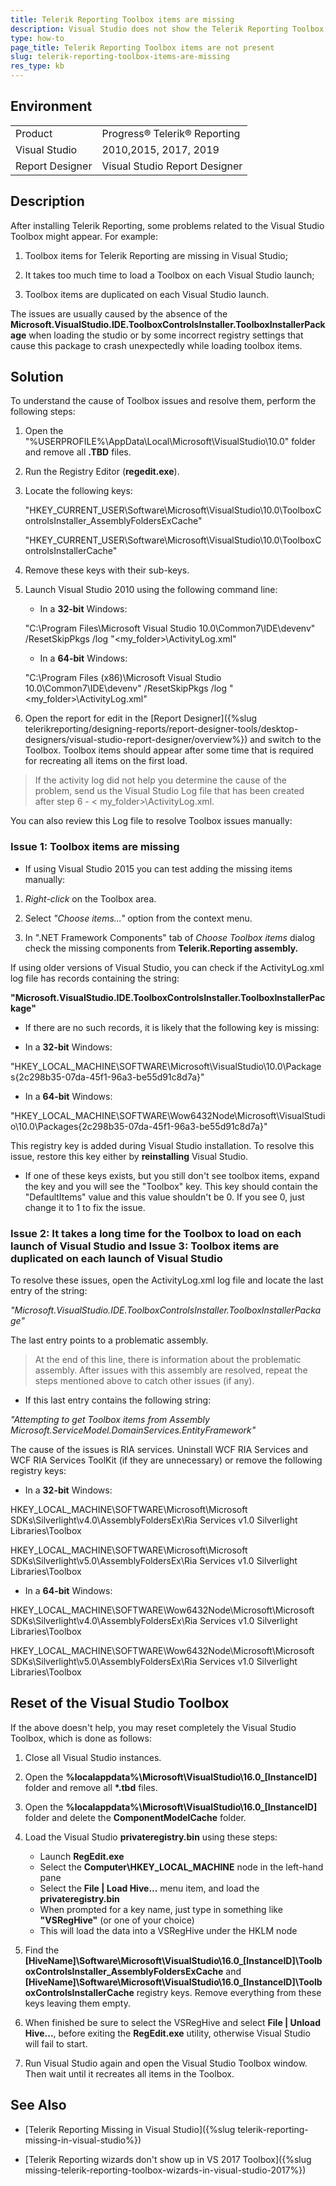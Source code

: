 ```yaml
---
title: Telerik Reporting Toolbox items are missing
description: Visual Studio does not show the Telerik Reporting Toolbox items.
type: how-to
page_title: Telerik Reporting Toolbox items are not present
slug: telerik-reporting-toolbox-items-are-missing
res_type: kb
---
```

  
## Environment

<table>
	<tr>
		<td>Product</td>
		<td>Progress® Telerik® Reporting</td>
	</tr>
	   <tr>
		<td>Visual Studio</td>
		<td>2010,2015, 2017, 2019</td>
	</tr>
       <tr>
		<td>Report Designer</td>
		<td>Visual Studio Report Designer</td>
	</tr>
</table>    

## Description  

After installing Telerik Reporting, some problems related to the Visual Studio Toolbox might appear. For example:

1. Toolbox items for Telerik Reporting are missing in Visual Studio;

2. It takes too much time to load a Toolbox on each Visual Studio launch;

3. Toolbox items are duplicated on each Visual Studio launch.

The issues are usually caused by the absence of the **Microsoft.VisualStudio.IDE.ToolboxControlsInstaller.ToolboxInstallerPackage** when loading the studio or by some incorrect registry settings that cause this package to crash unexpectedly while loading toolbox items.  
  
## Solution    

To understand the cause of Toolbox issues and resolve them, perform the following steps:

1. Open the "%USERPROFILE%\AppData\Local\Microsoft\VisualStudio\10.0" folder and remove all **.TBD** files.

2. Run the Registry Editor (**regedit.exe**).

3. Locate the following keys:  
  
    "HKEY\_CURRENT\_USER\Software\Microsoft\VisualStudio\10.0\ToolboxControlsInstaller\_AssemblyFoldersExCache"  
  
    "HKEY\_CURRENT\_USER\Software\Microsoft\VisualStudio\10.0\ToolboxControlsInstallerCache"  
    
4. Remove these keys with their sub-keys.

5. Launch Visual Studio 2010 using the following command line:   
  

   - In a **32-bit** Windows: 

    "C:\Program Files\Microsoft Visual Studio 10.0\Common7\IDE\devenv" /ResetSkipPkgs /log "&lt;my\_folder&gt;\ActivityLog.xml"    

   - In a **64-bit** Windows:  

    "C:\Program Files (x86)\Microsoft Visual Studio 10.0\Common7\IDE\devenv" /ResetSkipPkgs /log "&lt;my\_folder&gt;\ActivityLog.xml"
    
6. Open the report for edit in the [Report Designer]({%slug telerikreporting/designing-reports/report-designer-tools/desktop-designers/visual-studio-report-designer/overview%}) and switch to the Toolbox. Toolbox items should appear after some time that is required for recreating all items on the first load.


> If the activity log did not help you determine the cause of the problem, send us the Visual Studio Log file that has been created after step 6 - &lt; my\_folder&gt;\ActivityLog.xml.

You can also review this Log file to resolve Toolbox issues manually:

### Issue 1: Toolbox items are missing
  
- If using Visual Studio 2015 you can test adding the missing items manually:  
  
 1. *Right-click* on the Toolbox area.  

 2. Select *"Choose items..."* option from the context menu.  
 
 3. In ".NET Framework Components" tab of *Choose Toolbox items* dialog check the missing components from **Telerik.Reporting assembly.**  
  
If using older versions of Visual Studio, you can check if the ActivityLog.xml log file has records containing the string:

**"Microsoft.VisualStudio.IDE.ToolboxControlsInstaller.ToolboxInstallerPackage"**

- If there are no such records, it is likely that the following key is missing:

 - In a **32-bit** Windows:  

 "HKEY\_LOCAL\_MACHINE\SOFTWARE\Microsoft\VisualStudio\10.0\Packages\{2c298b35-07da-45f1-96a3-be55d91c8d7a}"

 - In a **64-bit** Windows: 

 "HKEY\_LOCAL\_MACHINE\SOFTWARE\Wow6432Node\Microsoft\VisualStudio\10.0\Packages\{2c298b35-07da-45f1-96a3-be55d91c8d7a}"

This registry key is added during Visual Studio installation. To resolve this issue, restore this key either by **reinstalling** Visual Studio.

- If one of these keys exists, but you still don't see toolbox items, expand the key and you will see the "Toolbox" key. This key should contain the "DefaultItems" value and this value shouldn't be 0. If you see 0, just change it to 1 to fix the issue.
   
### Issue 2: It takes a long time for the Toolbox to load on each launch of Visual Studio and Issue 3: Toolbox items are duplicated on each launch of Visual Studio 
  
 To resolve these issues, open the ActivityLog.xml log file and locate the last entry of the string:  
 
 *"Microsoft.VisualStudio.IDE.ToolboxControlsInstaller.ToolboxInstallerPackage"*   
 
 The last entry points to a problematic assembly.

> At the end of this line, there is information about the problematic assembly. After issues with this assembly are resolved, repeat the steps mentioned above to catch other issues (if any).

- If this last entry contains the following string:  

 *"Attempting to get Toolbox items from Assembly Microsoft.ServiceModel.DomainServices.EntityFramework"*  

The cause of the issues is RIA services. Uninstall WCF RIA Services and WCF RIA Services ToolKit (if they are unnecessary) or remove the following registry keys:

  - In a **32-bit** Windows: 
   
 HKEY\_LOCAL\_MACHINE\SOFTWARE\Microsoft\Microsoft SDKs\Silverlight\v4.0\AssemblyFoldersEx\Ria Services v1.0 Silverlight Libraries\Toolbox  
 
 HKEY\_LOCAL\_MACHINE\SOFTWARE\Microsoft\Microsoft SDKs\Silverlight\v5.0\AssemblyFoldersEx\Ria Services v1.0 Silverlight Libraries\Toolbox

  - In a **64-bit** Windows: 
 
 HKEY\_LOCAL\_MACHINE\SOFTWARE\Wow6432Node\Microsoft\Microsoft SDKs\Silverlight\v4.0\AssemblyFoldersEx\Ria Services v1.0 Silverlight Libraries\Toolbox 
 
 HKEY\_LOCAL\_MACHINE\SOFTWARE\Wow6432Node\Microsoft\Microsoft SDKs\Silverlight\v5.0\AssemblyFoldersEx\Ria Services v1.0 Silverlight Libraries\Toolbox
 
## Reset of the Visual Studio Toolbox 

If the above doesn't help, you may reset completely the Visual Studio Toolbox, which is done as follows:

1. Close all Visual Studio instances. 

2. Open the **%localappdata%\Microsoft\VisualStudio\16.0_[InstanceID]**  folder and remove all __*.tbd__ files. 

3. Open the **%localappdata%\Microsoft\VisualStudio\16.0_[InstanceID]**  folder and delete the __ComponentModelCache__ folder. 

4. Load the Visual Studio __privateregistry.bin__ using these steps: 

   - Launch __RegEdit.exe__ 
   - Select the __Computer\HKEY_LOCAL_MACHINE__ node in the left-hand pane 
   - Select the __File | Load Hive...__ menu item, and load the __privateregistry.bin__ 
   - When prompted for a key name, just type in something like __"VSRegHive"__ (or one of your choice) 
   - This will load the data into a VSRegHive under the HKLM node 

5. Find the **[HiveName]\Software\Microsoft\VisualStudio\16.0_[InstanceID]\ToolboxControlsInstaller_AssemblyFoldersExCache** and **[HiveName]\Software\Microsoft\VisualStudio\16.0_[InstanceID]\ToolboxControlsInstallerCache** registry keys. Remove everything from these keys leaving them empty. 

6. When finished be sure to select the VSRegHive and select __File | Unload Hive...__, before exiting the __RegEdit.exe__ utility, otherwise Visual Studio will fail to start. 

7. Run Visual Studio again and open the Visual Studio Toolbox window. Then wait until it recreates all items in the Toolbox. 

## See Also

- [Telerik Reporting Missing in Visual Studio]({%slug telerik-reporting-missing-in-visual-studio%})

- [Telerik Reporting wizards don't show up in VS 2017 Toolbox]({%slug missing-telerik-reporting-toolbox-wizards-in-visual-studio-2017%})
